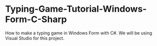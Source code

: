 # Typing-Game-Tutorial-Windows-Form-C-Sharp
How to make a typing game in Windows Form with C#. We will be using Visual Studio for this project. 
